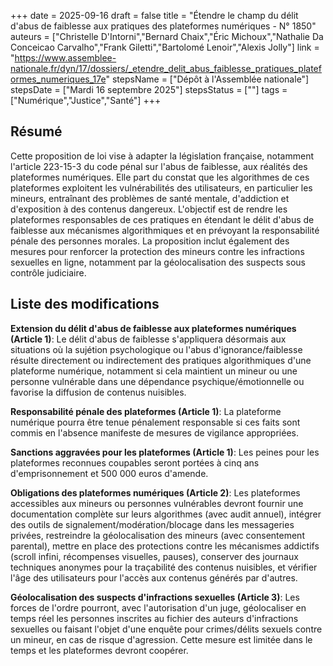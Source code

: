 +++
date = 2025-09-16
draft = false
title = "Étendre le champ du délit d'abus de faiblesse aux pratiques des plateformes numériques - N° 1850"
auteurs = ["Christelle D'Intorni","Bernard Chaix","Éric Michoux","Nathalie Da Conceicao Carvalho","Frank Giletti","Bartolomé Lenoir","Alexis Jolly"]
link = "https://www.assemblee-nationale.fr/dyn/17/dossiers/_etendre_delit_abus_faiblesse_pratiques_plateformes_numeriques_17e"
stepsName = ["Dépôt à l'Assemblée nationale"]
stepsDate = ["Mardi 16 septembre 2025"]
stepsStatus = [""]
tags = ["Numérique","Justice","Santé"]
+++

## Résumé

Cette proposition de loi vise à adapter la législation française, notamment l'article 223-15-3 du code pénal sur l'abus de faiblesse, aux réalités des plateformes numériques. Elle part du constat que les algorithmes de ces plateformes exploitent les vulnérabilités des utilisateurs, en particulier les mineurs, entraînant des problèmes de santé mentale, d'addiction et d'exposition à des contenus dangereux. L'objectif est de rendre les plateformes responsables de ces pratiques en étendant le délit d'abus de faiblesse aux mécanismes algorithmiques et en prévoyant la responsabilité pénale des personnes morales. La proposition inclut également des mesures pour renforcer la protection des mineurs contre les infractions sexuelles en ligne, notamment par la géolocalisation des suspects sous contrôle judiciaire.

## Liste des modifications

**Extension du délit d'abus de faiblesse aux plateformes numériques (Article 1)**: Le délit d'abus de faiblesse s'appliquera désormais aux situations où la sujétion psychologique ou l'abus d'ignorance/faiblesse résulte directement ou indirectement des pratiques algorithmiques d'une plateforme numérique, notamment si cela maintient un mineur ou une personne vulnérable dans une dépendance psychique/émotionnelle ou favorise la diffusion de contenus nuisibles.

**Responsabilité pénale des plateformes (Article 1)**: La plateforme numérique pourra être tenue pénalement responsable si ces faits sont commis en l'absence manifeste de mesures de vigilance appropriées.

**Sanctions aggravées pour les plateformes (Article 1)**: Les peines pour les plateformes reconnues coupables seront portées à cinq ans d'emprisonnement et 500 000 euros d'amende.

**Obligations des plateformes numériques (Article 2)**: Les plateformes accessibles aux mineurs ou personnes vulnérables devront fournir une documentation complète sur leurs algorithmes (avec audit annuel), intégrer des outils de signalement/modération/blocage dans les messageries privées, restreindre la géolocalisation des mineurs (avec consentement parental), mettre en place des protections contre les mécanismes addictifs (scroll infini, récompenses visuelles, pauses), conserver des journaux techniques anonymes pour la traçabilité des contenus nuisibles, et vérifier l'âge des utilisateurs pour l'accès aux contenus générés par d'autres.

**Géolocalisation des suspects d'infractions sexuelles (Article 3)**: Les forces de l'ordre pourront, avec l'autorisation d'un juge, géolocaliser en temps réel les personnes inscrites au fichier des auteurs d'infractions sexuelles ou faisant l'objet d'une enquête pour crimes/délits sexuels contre un mineur, en cas de risque d'agression. Cette mesure est limitée dans le temps et les plateformes devront coopérer.
